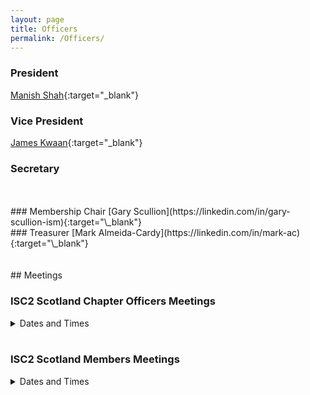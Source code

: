 ```yaml
---
layout: page
title: Officers
permalink: /Officers/
---
```


### President
[Manish Shah](https://linkedin.com/in/manishcissp){:target="\_blank"}
<br />
### Vice President
[James Kwaan](https://linkedin.com/in/james-k-5201384){:target="\_blank"}
<br />
### Secretary
<br />
<br />
### Membership Chair
[Gary Scullion](https://linkedin.com/in/gary-scullion-ism){:target="\_blank"}
<br />
### Treasurer
[Mark Almeida-Cardy](https://linkedin.com/in/mark-ac){:target="\_blank"}
<br />
<br />
<br />
## Meetings

### ISC2 Scotland Chapter Officers Meetings

<details markdown="1">
<summary>Dates and Times</summary>
- Thu, 25 Jan '24 18:00
- Thu, 04 Jan '24 18:00
- Thu, 21 Dec '23 18:00
- Thu, 07 Dec '23 18:00
- Thu, 23 Nov '23 18:00
- Thu, 09 Nov '23 18:00
- Thu, 26 Oct '23 18:00
- Thu, 12 Oct '23 18:00
- Thu, 28 Sep '23 18:00
- Thu, 14 Sep '23 18:00
- Thu, 31 Aug '23 18:00
- Thu, 17 Aug '23 18:00
- Thu, 03 Aug '23 18:00
- Thu, 20 Jul '23 18:00
</details>

<br />

### ISC2 Scotland Members Meetings

<details markdown="1">
<summary>Dates and Times</summary>
- Thu, 6th July '23 18:00 (Intro Meeting)
</details>
